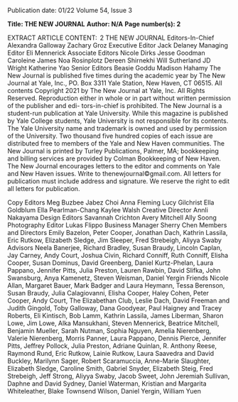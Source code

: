 Publication date: 01/22
Volume 54, Issue 3

**Title: THE NEW JOURNAL**
**Author: N/A**
**Page number(s): 2**

EXTRACT ARTICLE CONTENT:
 2
THE  NEW  JOURNAL
Editors-In-Chief
Alexandra Galloway
Zachary Groz
Executive Editor
Jack Delaney
Managing Editor
Eli Mennerick
Associate Editors
Nicole Dirks 
Jesse Goodman  
Caroleine James 
Noa Rosinplotz 
Dereen Shirnekhi 
Will Sutherland 
JD Wright 
Katherine Yao
Senior Editors
Beasie Goddu
Madison Hahamy
The New Journal is published five times during the academic year by The New Journal at Yale, Inc., PO. Box 3311 Yale Station, New Haven, CT 06515. All contents 
Copyright 2021 by The New Journal at Yale, Inc. All Rights Reserved. Reproduction either in whole or in part without written permission of the publisher and edi-
tors-in-chief is prohibited. The New Journal is a student-run publication at Yale University. While this magazine is published by Yale College students, Yale University 
is not responsible for its contents. The Yale University name and trademark is owned and used by permission of the University. Two thousand five hundred copies of 
each issue are distributed free to members of the Yale and New Haven communities. The New Journal is printed by Turley Publications, Palmer, MA; bookkeeping 
and billing services are provided by Colman Bookkeeping of New Haven. The New Journal encourages letters to the editor and comments on Yale and New Haven 
issues. Write to thenewjournal©gmail.com. All letters for publication must include address and signature. We reserve the right to edit all letters for publication. 


Copy Editors
Meg Buzbee
Jabez Choi
Anna Fleming 
Lucy Gilchrist
Ella Goldblum
Ella Pearlman-Chang 
Kaylee Walsh
Creative Director
Annli Nakayama
Design Editors
Savannah Crichton
Avery Mitchell
Ally Soong
Photography Editor
Lukas Flippo
Business Manager
Sherry Chen
Members and Directors
Emily Bazelon, Peter Cooper, Jonathan Dach, Kathrin Lassila, Eric 
Rutkow, Elizabeth Sledge, Jim Sleeper, Fred Strebeigh, Aliyya 
Swaby
Advisors
Neela Banerjee, Richard Bradley, Susan Braudy, Lincoln Caplan, 
Jay Carney, Andy Court, Joshua Civin, Richard Conniff, Ruth 
Conniff, Elisha Cooper, Susan Dominus, David Greenberg, Daniel 
Kurtz-Phelan, Laura Pappano, Jennifer Pitts, Julia Preston, Lauren 
Rawbin, David Slifka, John Swansburg, Anya Kamenetz, Steven 
Weisman, Daniel Yergin 
Friends
Nicole Allan, Margaret Bauer, Mark Badger and Laura Heymann, 
Tessa Berenson, Susan Braudy, Julia Calagiovanni, Elisha Cooper, 
Haley Cohen, Peter Cooper, Andy Court, The Elizabethan Club, 
Leslie Dach, David Freeman and Judith Gingold, Toby Galloway, 
Dana Goodyear, Paul Haigney and Tracey Roberts, Eli Kintisch, Bob 
Lamm, Kathrin Lassila, James Liberman, Sharon Lowe, Jim Lowe, 
Alka Mansukhani, Steven Mennerick, Beatrice Mitchell, Benjamin 
Mueller, Sarah Nutman, Sophia Nguyen, Amelia Nierenberg, 
Valerie Nierenberg, Morris Panner, Laura Pappano, Dennis Pierce, 
Jennifer Pitts, Jeffrey Pollock, Julia Preston, Adriane Quinlan, R. 
Anthony Reese, Raymond Rund, Eric Rutkow, Lainie Rutkow, 
Laura Saavedra and David Buckley, Marilynn Sager, Robert 
Scaramuccia, Anne-Marie Slaughter, Elizabeth Sledge, Caroline 
Smith, Gabriel Snyder, Elizabeth Steig, Fred Strebeigh, Jeff Strong, 
Aliyya Swaby, Jacob Sweet, John Jeremiah Sullivan, Daphne 
and David Sydney, Daniel Waterman, Kristian and Margarita 
Whiteleather, Blake Townsend Wilson, Daniel Yergin, William Yuen